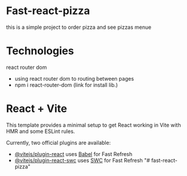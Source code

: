 # Fast-react-pizza
this is a simple project to order pizza and see pizzas menue

# Technologies
react router dom
  - using react router dom to routing between pages
  - npm i react-router-dom  (link for install lib.)







# React + Vite

This template provides a minimal setup to get React working in Vite with HMR and some ESLint rules.

Currently, two official plugins are available:

- [@vitejs/plugin-react](https://github.com/vitejs/vite-plugin-react/blob/main/packages/plugin-react/README.md) uses [Babel](https://babeljs.io/) for Fast Refresh
- [@vitejs/plugin-react-swc](https://github.com/vitejs/vite-plugin-react-swc) uses [SWC](https://swc.rs/) for Fast Refresh
"# fast-react-pizza" 
